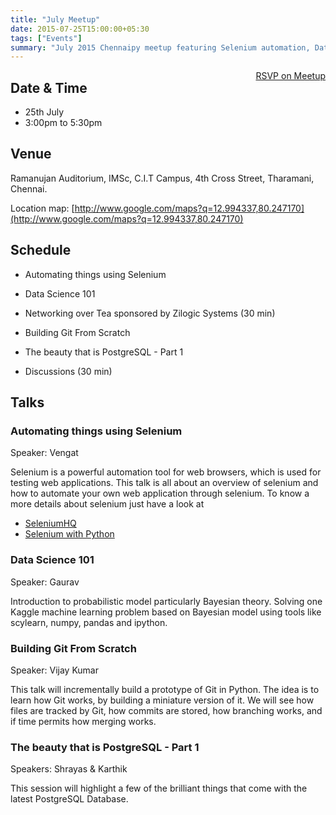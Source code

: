 ```yaml
---
title: "July Meetup"
date: 2015-07-25T15:00:00+05:30
tags: ["Events"]
summary: "July 2015 Chennaipy meetup featuring Selenium automation, Data Science, Git internals, and PostgreSQL."
---
```


<a style="float:right;" class="pure-button"
href="http://www.meetup.com/Chennaipy/events/223800671/" target="_blank"><i class="fa
fa-check-square-o"></i> RSVP on Meetup</a>

## Date & Time
  * 25th July
  * 3:00pm to 5:30pm

## Venue
Ramanujan Auditorium, IMSc,
C.I.T Campus,
4th Cross Street,
Tharamani,
Chennai.

Location map:
[http://www.google.com/maps?q=12.994337,80.247170](http://www.google.com/maps?q=12.994337,80.247170)

## Schedule

 * Automating things using Selenium

 * Data Science 101

 * Networking over Tea sponsored by Zilogic Systems (30 min)

 * Building Git From Scratch

 * The beauty that is PostgreSQL - Part 1

 * Discussions (30 min)

## Talks

### Automating things using Selenium

Speaker: Vengat

Selenium is a powerful automation tool for web browsers, which is used for testing web applications. This talk is all about an overview of selenium and how to automate your own web application through selenium.
To know a more details about selenium just have a look at

 * [SeleniumHQ](http://www.seleniumhq.org/)
 * [Selenium with Python](https://selenium-python.readthedocs.org/index.html)

### Data Science 101

Speaker: Gaurav

Introduction to probabilistic model particularly Bayesian theory. Solving one Kaggle machine learning  problem based on Bayesian  model using tools like scylearn, numpy, pandas and ipython.

### Building Git From Scratch

Speaker: Vijay Kumar

This talk will incrementally build a prototype of Git in Python. The idea is to learn how Git works, by building a miniature version of it. We will see how files are tracked by Git, how commits are stored, how branching works, and if time permits how merging works.

### The beauty that is PostgreSQL - Part 1

Speakers: Shrayas & Karthik

This session will highlight a few of the brilliant things
that come with the latest PostgreSQL Database.




